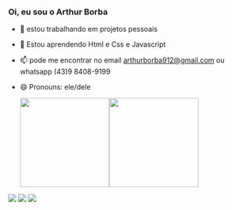 ### Oi, eu sou o Arthur Borba


- 🔭 estou trabalhando em projetos pessoais
- 🌱 Estou aprendendo Html e Css e Javascript
- 📫 pode me encontrar no email arthurborba912@gmail.com  ou whatsapp (43)9 8408-9199
- 😄 Pronouns: ele/dele


  <a href="https://github.com/tuituy">
  <img height="180em" src="https://github-readme-stats.vercel.app/api?username=tuituy&show_icons=true&theme=vision-friendly-dark&include_all_commits=true&count_private=true"/><img height="180em" src="https://github-readme-stats.vercel.app/api/top-langs/?username=tuituy&layout=compact&langs_count=7&theme=vision-friendly-dark"/>
</div>

 
  <div> 
  <a href="https://instagram.com/arthurborbacantor" target="_blank"><img src="https://img.shields.io/badge/-Instagram-%23E4405F?style=for-the-badge&logo=instagram&logoColor=white" target="_blank"></a>
  <a href = "mailto:arthurborba912@gmail.com"><img src="https://img.shields.io/badge/-Gmail-%23333?style=for-the-badge&logo=gmail&logoColor=white" target="_blank"></a>
  <a href="https://www.linkedin.com/in/arthur-borba-126616162/" target="_blank"><img src="https://img.shields.io/badge/-LinkedIn-%230077B5?style=for-the-badge&logo=linkedin&logoColor=white" target="_blank"></a> 

 

 
</div>
